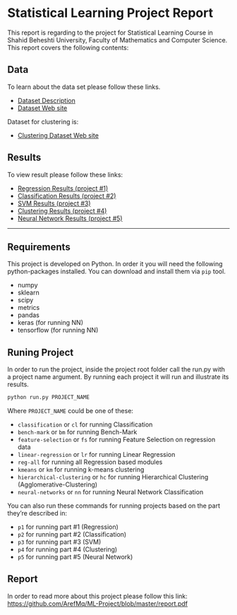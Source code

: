 # Statistical Learning Project Report
This report is regarding to the project for Statistical Learning Course in Shahid Beheshti University, Faculty of 
Mathematics and Computer Science. This report covers the following contents:

## Data
To learn about the data set please follow these links.
 
- <a href="https://github.com/ArefMq/DataMiningProject/blob/master/dataset/winequality.txt">Dataset Description</a>
- <a href="https://archive.ics.uci.edu/ml/datasets/Wine+Quality">Dataset Web site</a>

Dataset for clustering is:
- <a href="https://archive.ics.uci.edu/ml/datasets/BuddyMove+Dataset">Clustering Dataset Web site</a>
 
## Results
To view result please follow these links:
 
- <a href="https://github.com/ArefMq/DataMiningProject/blob/master/regression/README.md">Regression Results (project #1)</a>
- <a href="https://github.com/ArefMq/DataMiningProject/blob/master/classification/README.md">Classification Results (project #2)</a>
- <a href="https://github.com/ArefMq/DataMiningProject/blob/master/svm/README.md">SVM Results (project #3)</a>
- <a href="https://github.com/ArefMq/DataMiningProject/blob/master/clustering/README.md">Clustering Results (project #4)</a>
- <a href="https://github.com/ArefMq/DataMiningProject/blob/master/nn/README.md">Neural Network Results (project #5)</a>

------------------------------------------------------------------------------------------------------------------------

## Requirements
This project is developed on Python. In order it you will need the following python-packages installed. You can download 
and install them via `pip` tool.
- numpy
- sklearn
- scipy
- metrics
- pandas
- keras (for running NN)
- tensorflow (for running NN)

## Runing Project
In order to run the project, inside the project root folder call the run.py with a project name argument. By running each project it will run and illustrate its results.
 
 ```bash
python run.py PROJECT_NAME
 ``` 
 Where `PROJECT_NAME` could be one of these:
 
 - `classification` or `cl` for running Classification
 - `bench-mark` or `bm` for running Bench-Mark
 - `feature-selection` or `fs` for running Feature Selection on regression data
 - `linear-regression` or `lr` for running Linear Regression
 - `reg-all` for running all Regression based modules
 - `kmeans` or `km` for running k-means clustering
 - `hierarchical-clustering` or `hc` for running Hierarchical Clustering (Agglomerative-Clustering)
 - `neural-networks` or `nn` for running Neural Network Classification

You can also run these commands for running projects based on the part they’re described in:

 - `p1` for running part #1 (Regression)
 - `p2` for running part #2 (Classification)
 - `p3` for running part #3 (SVM)
 - `p4` for running part #4 (Clustering)
 - `p5` for running part #5 (Neural Network)

## Report
In order to read more about this project please follow this link:
https://github.com/ArefMq/ML-Project/blob/master/report.pdf

